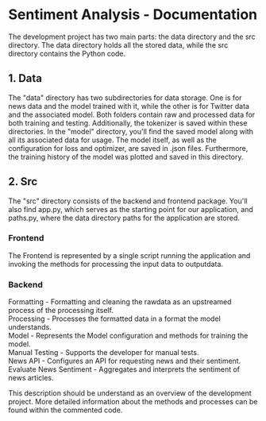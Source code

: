 # Sentiment Analysis - Documentation
The development project has two main parts: the data directory and the src directory. The data directory holds all the stored data, while the src directory contains the Python code.

## 1. Data
The "data" directory has two subdirectories for data storage. One is for news data and the model trained with it, while the other is for Twitter data and the associated model. Both folders contain raw and processed data for both training and testing. Additionally, the tokenizer is saved within these directories.
In the "model" directory, you'll find the saved model along with all its associated data for usage. The model itself, as well as the configuration for loss and optimizer, are saved in .json files. Furthermore, the training history of the model was plotted and saved in this directory.

## 2. Src
The "src" directory consists of the backend and frontend package. You'll also find app.py, which serves as the starting point for our application, and paths.py, where the data directory paths for the application are stored.
### Frontend
The Frontend is represented by a single script running the application and invoking the methods for processing the input data to outputdata.
### Backend
Formatting - Formatting and cleaning the rawdata as an upstreamed process of the processing itself.  
Processing - Processes the formatted data in a format the model understands.  
Model - Represents the Model configuration and methods for training the model.  
Manual Testing - Supports the developer for manual tests.  
News API - Configures an API for requesting news and their sentiment.  
Evaluate News Sentiment - Aggregates and interprets the sentiment of news articles.

This description should be understand as an overview of the development project. More detailed information about the methods and processes can be found within the commented code.
